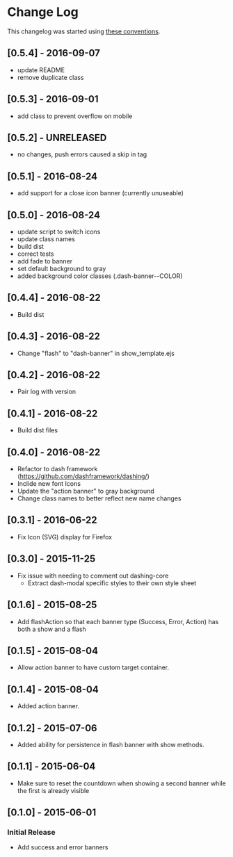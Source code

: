 # Change Log

This changelog was started using [these conventions](http://keepachangelog.com/).
## [0.5.4] - 2016-09-07
 * update README
 * remove duplicate class

## [0.5.3] - 2016-09-01
 * add class to prevent overflow on mobile

## [0.5.2] - UNRELEASED
 * no changes, push errors caused a skip in tag

## [0.5.1] - 2016-08-24
 * add support for a close icon banner (currently unuseable)

## [0.5.0] - 2016-08-24

 * update script to switch icons
 * update class names
 * build dist
 * correct tests
 * add fade to banner
 * set default background to gray
 * added background color classes (.dash-banner--COLOR)

## [0.4.4] - 2016-08-22

 * Build dist

## [0.4.3] - 2016-08-22

 * Change "flash" to "dash-banner" in show_template.ejs

## [0.4.2] - 2016-08-22

 * Pair log with version

## [0.4.1] - 2016-08-22

 * Build dist files

## [0.4.0] - 2016-08-22

 * Refactor to dash framework (https://github.com/dashframework/dashing/)
 * Inclide new font Icons
 * Update the "action banner" to gray background
 * Change class names to better reflect new name changes

## [0.3.1] - 2016-06-22

 * Fix Icon (SVG) display for Firefox

## [0.3.0] - 2015-11-25

 * Fix issue with needing to comment out dashing-core
     * Extract dash-modal specific styles to their own style sheet

## [0.1.6] - 2015-08-25

 * Add flashAction so that each banner type (Success, Error, Action) has both a show and a flash

## [0.1.5] - 2015-08-04

 * Allow action banner to have custom target container.

## [0.1.4] - 2015-08-04

 * Added action banner.

## [0.1.2] - 2015-07-06

 * Added ability for persistence in flash banner with show methods.

## [0.1.1] - 2015-06-04

 * Make sure to reset the countdown when showing a second banner while the first is already visible

## [0.1.0] - 2015-06-01

### Initial Release

 * Add success and error banners
